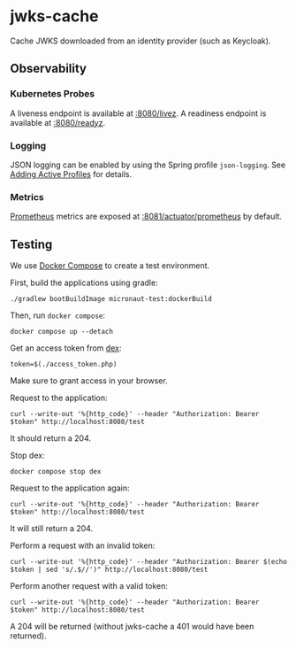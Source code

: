 # jwks-cache

Cache JWKS downloaded from an identity provider (such as Keycloak).

## Observability

### Kubernetes Probes

A liveness endpoint is available at [:8080/livez](http://localhost:8080/livez). A readiness endpoint is available at
[:8080/readyz](http://localhost:8080/readyz).

### Logging

JSON logging can be enabled by using the Spring profile `json-logging`. See [Adding Active Profiles][1] for details.

### Metrics

[Prometheus][2] metrics are exposed at
[:8081/actuator/prometheus](http://localhost:8081/actuator/prometheus) by default.

## Testing

We use [Docker Compose](https://docs.docker.com/compose/) to create a test environment.

First, build the applications using gradle:

```shell
./gradlew bootBuildImage micronaut-test:dockerBuild
```

Then, run `docker compose`:

```shell
docker compose up --detach
```

Get an access token from [dex](https://dexidp.io):

```shell
token=$(./access_token.php)
```

Make sure to grant access in your browser.

Request to the application:

```shell
curl --write-out '%{http_code}' --header "Authorization: Bearer $token" http://localhost:8080/test
```

It should return a 204.

Stop dex:

```
docker compose stop dex
```

Request to the application again:

```shell
curl --write-out '%{http_code}' --header "Authorization: Bearer $token" http://localhost:8080/test
```

It will still return a 204.

Perform a request with an invalid token:

```shell
curl --write-out '%{http_code}' --header "Authorization: Bearer $(echo $token | sed 's/.$//')" http://localhost:8080/test
```

Perform another request with a valid token:

```shell
curl --write-out '%{http_code}' --header "Authorization: Bearer $token" http://localhost:8080/test
```

A 204 will be returned (without jwks-cache a 401 would have been returned).

[1]: <https://docs.spring.io/spring-boot/docs/3.1.3/reference/html/features.html#features.profiles.adding-active-profiles> "Adding Active Profiles"
[2]: <https://prometheus.io> "Prometheus"
